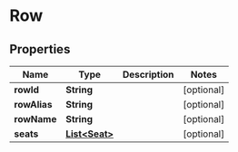 
# Row

## Properties
Name | Type | Description | Notes
------------ | ------------- | ------------- | -------------
**rowId** | **String** |  |  [optional]
**rowAlias** | **String** |  |  [optional]
**rowName** | **String** |  |  [optional]
**seats** | [**List&lt;Seat&gt;**](Seat.md) |  |  [optional]



